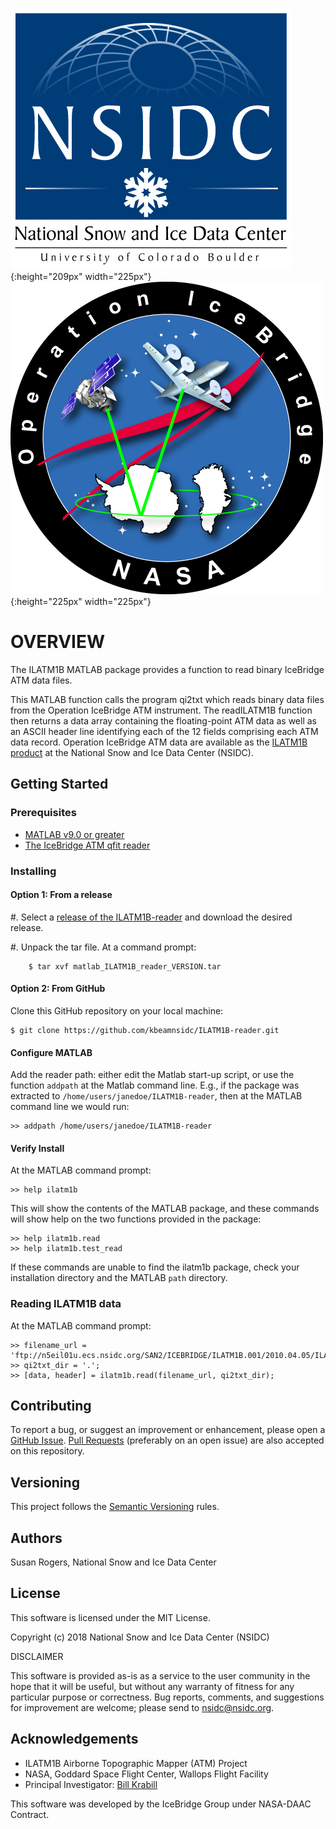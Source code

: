 ![NSIDC](nsidc.jpg){:height="209px" width="225px"} ![IceBridge](icebridge_logo.png){:height="225px" width="225px"}

# OVERVIEW

The ILATM1B MATLAB package provides a function to read binary
IceBridge ATM data files.

This MATLAB function calls the program qi2txt which reads binary data
files from the Operation IceBridge ATM instrument. The readILATM1B
function then returns a data array containing the floating-point ATM
data as well as an ASCII header line identifying each of the 12 fields
comprising each ATM data record. Operation IceBridge ATM data are
available as the [ILATM1B product](http://nsidc.org/data/ilatm1b.html)
at the National Snow and Ice Data Center (NSIDC).

## Getting Started

### Prerequisites

* [MATLAB v9.0 or greater](https://www.mathworks.com/products/matlab.html)
* [The IceBridge ATM qfit reader](ftp://sidads.colorado.edu/pub/tools/icebridge/qfit/c/qi2txt_v0.5.zip)

### Installing

#### Option 1: From a release

#. Select a [release of the
ILATM1B-reader](https://github.com/kbeamnsidc/ILATM1B-reader/releases)
and download the desired release.

#. Unpack the tar file. At a command prompt:

        $ tar xvf matlab_ILATM1B_reader_VERSION.tar

#### Option 2: From GitHub

Clone this GitHub repository on your local machine:

    $ git clone https://github.com/kbeamnsidc/ILATM1B-reader.git

#### Configure MATLAB

Add the reader path: either edit the Matlab start-up script, or use
the function `addpath` at the Matlab command line. E.g., if the
package was extracted to `/home/users/janedoe/ILATM1B-reader`, then at
the MATLAB command line we would run:

    >> addpath /home/users/janedoe/ILATM1B-reader

#### Verify Install

At the MATLAB command prompt:

    >> help ilatm1b

This will show the contents of the MATLAB package, and these commands
will show help on the two functions provided in the package:

    >> help ilatm1b.read
    >> help ilatm1b.test_read

If these commands are unable to find the ilatm1b package, check your
installation directory and the MATLAB `path` directory.

### Reading ILATM1B data

At the MATLAB command prompt:

    >> filename_url = 'ftp://n5eil01u.ecs.nsidc.org/SAN2/ICEBRIDGE/ILATM1B.001/2010.04.05/ILATM1B_20100405_141754.atm4cT3.qi';
    >> qi2txt_dir = '.';
    >> [data, header] = ilatm1b.read(filename_url, qi2txt_dir);

## Contributing

To report a bug, or suggest an improvement or enhancement, please open
a [GitHub
Issue](https://github.com/kbeamnsidc/ILATM1B-reader/issues). [Pull
Requests](https://github.com/kbeamnsidc/ILATM1B-reader/pulls)
(preferably on an open issue) are also accepted on this repository.

## Versioning

This project follows the [Semantic Versioning](https://semver.org/)
rules.

## Authors

Susan Rogers, National Snow and Ice Data Center

## License

This software is licensed under the MIT License.

Copyright (c) 2018 National Snow and Ice Data Center (NSIDC)

DISCLAIMER

This software is provided as-is as a service to the user community in
the hope that it will be useful, but without any warranty of fitness
for any particular purpose or correctness.  Bug reports, comments, and
suggestions for improvement are welcome; please send to
nsidc@nsidc.org.

## Acknowledgements

* ILATM1B Airborne Topographic Mapper (ATM) Project
* NASA, Goddard Space Flight Center, Wallops Flight Facility
* Principal Investigator: [Bill Krabill](William.B.Krabill@nasa.gov)

This software was developed by the IceBridge Group under NASA-DAAC 
Contract.
